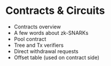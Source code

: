 # Contracts & Circuits

* Contracts overview
* A few words about zk-SNARKs
* Pool contract
* Tree and Tx verifiers
* Direct withdrawal requests
* Offset table \(used on contract side\)



